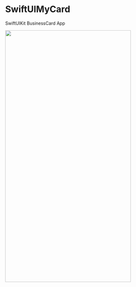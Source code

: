 # SwiftUIMyCard
SwiftUIKit BusinessCard App


<img src="https://i.imgur.com/0I5K8ez.png" width="400" height="800" />
